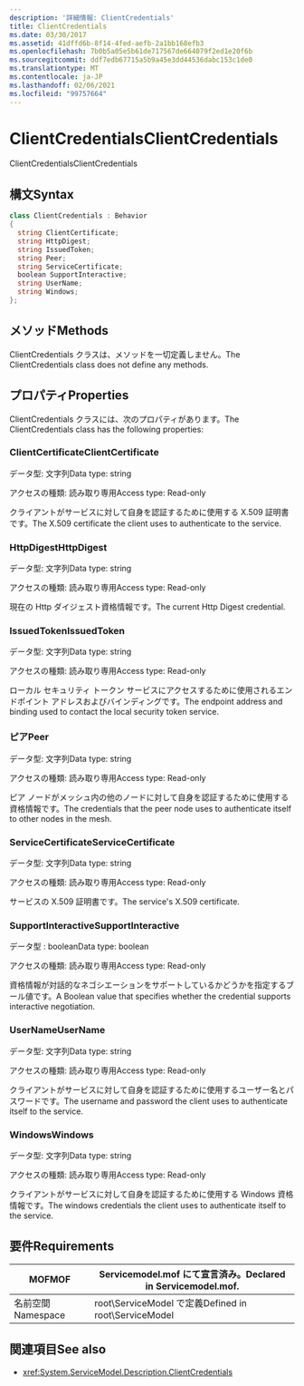 ```yaml
---
description: '詳細情報: ClientCredentials'
title: ClientCredentials
ms.date: 03/30/2017
ms.assetid: 41dffd6b-8f14-4fed-aefb-2a1bb168efb3
ms.openlocfilehash: 7b0b5a05e5b61de717567de664079f2ed1e20f6b
ms.sourcegitcommit: ddf7edb67715a5b9a45e3dd44536dabc153c1de0
ms.translationtype: MT
ms.contentlocale: ja-JP
ms.lasthandoff: 02/06/2021
ms.locfileid: "99757664"
---
```

# <a name="clientcredentials"></a><span data-ttu-id="098e1-103">ClientCredentials</span><span class="sxs-lookup"><span data-stu-id="098e1-103">ClientCredentials</span></span>

<span data-ttu-id="098e1-104">ClientCredentials</span><span class="sxs-lookup"><span data-stu-id="098e1-104">ClientCredentials</span></span>  
  
## <a name="syntax"></a><span data-ttu-id="098e1-105">構文</span><span class="sxs-lookup"><span data-stu-id="098e1-105">Syntax</span></span>  
  
```csharp
class ClientCredentials : Behavior  
{  
  string ClientCertificate;  
  string HttpDigest;  
  string IssuedToken;  
  string Peer;  
  string ServiceCertificate;  
  boolean SupportInteractive;  
  string UserName;  
  string Windows;  
};  
```  
  
## <a name="methods"></a><span data-ttu-id="098e1-106">メソッド</span><span class="sxs-lookup"><span data-stu-id="098e1-106">Methods</span></span>  

 <span data-ttu-id="098e1-107">ClientCredentials クラスは、メソッドを一切定義しません。</span><span class="sxs-lookup"><span data-stu-id="098e1-107">The ClientCredentials class does not define any methods.</span></span>  
  
## <a name="properties"></a><span data-ttu-id="098e1-108">プロパティ</span><span class="sxs-lookup"><span data-stu-id="098e1-108">Properties</span></span>  

 <span data-ttu-id="098e1-109">ClientCredentials クラスには、次のプロパティがあります。</span><span class="sxs-lookup"><span data-stu-id="098e1-109">The ClientCredentials class has the following properties:</span></span>  
  
### <a name="clientcertificate"></a><span data-ttu-id="098e1-110">ClientCertificate</span><span class="sxs-lookup"><span data-stu-id="098e1-110">ClientCertificate</span></span>  

 <span data-ttu-id="098e1-111">データ型: 文字列</span><span class="sxs-lookup"><span data-stu-id="098e1-111">Data type: string</span></span>  
  
 <span data-ttu-id="098e1-112">アクセスの種類: 読み取り専用</span><span class="sxs-lookup"><span data-stu-id="098e1-112">Access type: Read-only</span></span>  
  
 <span data-ttu-id="098e1-113">クライアントがサービスに対して自身を認証するために使用する X.509 証明書です。</span><span class="sxs-lookup"><span data-stu-id="098e1-113">The X.509 certificate the client uses to authenticate to the service.</span></span>  
  
### <a name="httpdigest"></a><span data-ttu-id="098e1-114">HttpDigest</span><span class="sxs-lookup"><span data-stu-id="098e1-114">HttpDigest</span></span>  

 <span data-ttu-id="098e1-115">データ型: 文字列</span><span class="sxs-lookup"><span data-stu-id="098e1-115">Data type: string</span></span>  
  
 <span data-ttu-id="098e1-116">アクセスの種類: 読み取り専用</span><span class="sxs-lookup"><span data-stu-id="098e1-116">Access type: Read-only</span></span>  
  
 <span data-ttu-id="098e1-117">現在の Http ダイジェスト資格情報です。</span><span class="sxs-lookup"><span data-stu-id="098e1-117">The current Http Digest credential.</span></span>  
  
### <a name="issuedtoken"></a><span data-ttu-id="098e1-118">IssuedToken</span><span class="sxs-lookup"><span data-stu-id="098e1-118">IssuedToken</span></span>  

 <span data-ttu-id="098e1-119">データ型: 文字列</span><span class="sxs-lookup"><span data-stu-id="098e1-119">Data type: string</span></span>  
  
 <span data-ttu-id="098e1-120">アクセスの種類: 読み取り専用</span><span class="sxs-lookup"><span data-stu-id="098e1-120">Access type: Read-only</span></span>  
  
 <span data-ttu-id="098e1-121">ローカル セキュリティ トークン サービスにアクセスするために使用されるエンドポイント アドレスおよびバインディングです。</span><span class="sxs-lookup"><span data-stu-id="098e1-121">The endpoint address and binding used to contact the local security token service.</span></span>  
  
### <a name="peer"></a><span data-ttu-id="098e1-122">ピア</span><span class="sxs-lookup"><span data-stu-id="098e1-122">Peer</span></span>  

 <span data-ttu-id="098e1-123">データ型: 文字列</span><span class="sxs-lookup"><span data-stu-id="098e1-123">Data type: string</span></span>  
  
 <span data-ttu-id="098e1-124">アクセスの種類: 読み取り専用</span><span class="sxs-lookup"><span data-stu-id="098e1-124">Access type: Read-only</span></span>  
  
 <span data-ttu-id="098e1-125">ピア ノードがメッシュ内の他のノードに対して自身を認証するために使用する資格情報です。</span><span class="sxs-lookup"><span data-stu-id="098e1-125">The credentials that the peer node uses to authenticate itself to other nodes in the mesh.</span></span>  
  
### <a name="servicecertificate"></a><span data-ttu-id="098e1-126">ServiceCertificate</span><span class="sxs-lookup"><span data-stu-id="098e1-126">ServiceCertificate</span></span>  

 <span data-ttu-id="098e1-127">データ型: 文字列</span><span class="sxs-lookup"><span data-stu-id="098e1-127">Data type: string</span></span>  
  
 <span data-ttu-id="098e1-128">アクセスの種類: 読み取り専用</span><span class="sxs-lookup"><span data-stu-id="098e1-128">Access type: Read-only</span></span>  
  
 <span data-ttu-id="098e1-129">サービスの X.509 証明書です。</span><span class="sxs-lookup"><span data-stu-id="098e1-129">The service's X.509 certificate.</span></span>  
  
### <a name="supportinteractive"></a><span data-ttu-id="098e1-130">SupportInteractive</span><span class="sxs-lookup"><span data-stu-id="098e1-130">SupportInteractive</span></span>  

 <span data-ttu-id="098e1-131">データ型 : boolean</span><span class="sxs-lookup"><span data-stu-id="098e1-131">Data type: boolean</span></span>  
  
 <span data-ttu-id="098e1-132">アクセスの種類: 読み取り専用</span><span class="sxs-lookup"><span data-stu-id="098e1-132">Access type: Read-only</span></span>  
  
 <span data-ttu-id="098e1-133">資格情報が対話的なネゴシエーションをサポートしているかどうかを指定するブール値です。</span><span class="sxs-lookup"><span data-stu-id="098e1-133">A Boolean value that specifies whether the credential supports interactive negotiation.</span></span>  
  
### <a name="username"></a><span data-ttu-id="098e1-134">UserName</span><span class="sxs-lookup"><span data-stu-id="098e1-134">UserName</span></span>  

 <span data-ttu-id="098e1-135">データ型: 文字列</span><span class="sxs-lookup"><span data-stu-id="098e1-135">Data type: string</span></span>  
  
 <span data-ttu-id="098e1-136">アクセスの種類: 読み取り専用</span><span class="sxs-lookup"><span data-stu-id="098e1-136">Access type: Read-only</span></span>  
  
 <span data-ttu-id="098e1-137">クライアントがサービスに対して自身を認証するために使用するユーザー名とパスワードです。</span><span class="sxs-lookup"><span data-stu-id="098e1-137">The username and password the client uses to authenticate itself to the service.</span></span>  
  
### <a name="windows"></a><span data-ttu-id="098e1-138">Windows</span><span class="sxs-lookup"><span data-stu-id="098e1-138">Windows</span></span>  

 <span data-ttu-id="098e1-139">データ型: 文字列</span><span class="sxs-lookup"><span data-stu-id="098e1-139">Data type: string</span></span>  
  
 <span data-ttu-id="098e1-140">アクセスの種類: 読み取り専用</span><span class="sxs-lookup"><span data-stu-id="098e1-140">Access type: Read-only</span></span>  
  
 <span data-ttu-id="098e1-141">クライアントがサービスに対して自身を認証するために使用する Windows 資格情報です。</span><span class="sxs-lookup"><span data-stu-id="098e1-141">The windows credentials the client uses to authenticate itself to the service.</span></span>  
  
## <a name="requirements"></a><span data-ttu-id="098e1-142">要件</span><span class="sxs-lookup"><span data-stu-id="098e1-142">Requirements</span></span>  
  
|<span data-ttu-id="098e1-143">MOF</span><span class="sxs-lookup"><span data-stu-id="098e1-143">MOF</span></span>|<span data-ttu-id="098e1-144">Servicemodel.mof にて宣言済み。</span><span class="sxs-lookup"><span data-stu-id="098e1-144">Declared in Servicemodel.mof.</span></span>|  
|---------|-----------------------------------|  
|<span data-ttu-id="098e1-145">名前空間</span><span class="sxs-lookup"><span data-stu-id="098e1-145">Namespace</span></span>|<span data-ttu-id="098e1-146">root\ServiceModel で定義</span><span class="sxs-lookup"><span data-stu-id="098e1-146">Defined in root\ServiceModel</span></span>|  
  
## <a name="see-also"></a><span data-ttu-id="098e1-147">関連項目</span><span class="sxs-lookup"><span data-stu-id="098e1-147">See also</span></span>

- <xref:System.ServiceModel.Description.ClientCredentials>
